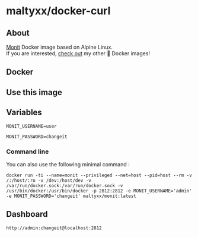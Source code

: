 # maltyxx/docker-curl

## About

[Monit](https://mmonit.com/monit/) Docker image based on Alpine Linux.<br />
If you are interested, [check out](https://hub.docker.com/r/maltyxx/) my other 🐳 Docker images!

## Docker

## Use this image


## Variables

```
MONIT_USERNAME=user
``` 

```
MONIT_PASSWORD=changeit
```

### Command line

You can also use the following minimal command :

```
docker run -ti --name=monit --privileged --net=host --pid=host --rm -v /:/host/:ro -v /dev:/host/dev -v /var/run/docker.sock:/var/run/docker.sock -v /usr/bin/docker:/usr/bin/docker -p 2812:2812 -e MONIT_USERNAME='admin' -e MONIT_PASSWORD='changeit' maltyxx/monit:latest
```

## Dashboard

```
http://admin:changeit@localhost:2812
```
